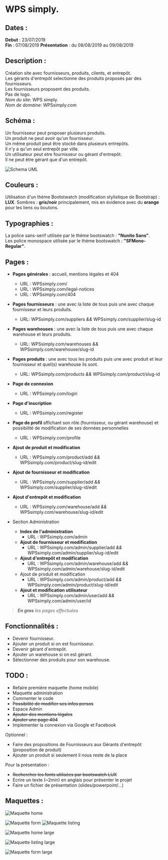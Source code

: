 # WPS simply.

## Dates :
**Debut** : 23/07/2019  
**Fin** : 07/08/2019
**Présentation** : du 08/08/2019 au 09/08/2019

## Description :
Création site avec fournisseurs, produits, clients, et entrepôt.  
Les gérants d'entrepôt selectionne des produits proposés par des fournisseurs.  
Les fournisseurs proposent des produits.  
Pas de logo.  
*Nom du site*: WPS simply.  
*Nom de domaine*: WPSsimply.com

## Schéma :
Un fournisseur peut proposer plusieurs produits.  
Un produit ne peut avoir qu'un fournisseur.  
Un même produit peut être stocké dans plusieurs entrepôts.  
Il n'y a qu'un seul entrepôt par ville.  
Un utilisateur peut etre fournisseur ou gérant d'entrepôt.  
Il ne peut être gérant que d'un entrepôt.  

![Schema UML](/www/public/assets/img/warehouse.png "Schema UML")

## Couleurs :
Utilisation d'un thème Bootstwatch (modification stylistique de Bootstrap) : **LUX**.
Sombres : **gris/noir** principalement, mis en évidence avec du **orange** pour les liens ou boutons.

## Typographies :
La police sans-serif utilisée par le thème bootswatch : **"Nunito Sans"**.  
Les police monospace utilisée par le thème bootswatch : **"SFMono-Regular"**.

## Pages :

* **Pages générales** : accueil, mentions légales et 404
  * URL : WPSsimply.com/
  * URL : WPSsimply.com/legal-notices
  * URL : WPSsimply.com/404

* **Pages fournisseurs** : une avec la liste de tous puis une avec chaque fournisseur et leurs produits.
  * URL:  WPSsimply.com/suppliers *&&*  WPSsimply.com/supplier/slug-id
* **Pages warehouses** : une avec la liste de tous puis une avec chaque warehouse et leurs produits.
  * URL:  WPSsimply.com/warehouses *&&*  WPSsimply.com/warehouse/slug-id
* **Pages produits** : une avec tous les produits puis une avec produit et leur fournisseur et quel(s) warehouse ils sont.
  * URL:  WPSsimply.com/products *&&*  WPSsimply.com/product/slug-id

* **Page de connexion**
  * URL : WPSsimply.com/login
* **Page d'inscription**
  * URL : WPSsimply.com/register
* **Page de profil** affichant son rôle (fournisseur, ou gérant warehouse) et possibilité de modification de ses données personnelles
  * URL : WPSsimply.com/profile

* **Ajout de produit et modification**
  * URL : WPSsimply.com/product/add *&&* WPSsimply.com/product/slug-id/edit
* **Ajout de fournisseur et modification**
  * URL : WPSsimply.com/supplier/add *&&* WPSsimply.com/supplier/slug-id/edit
* **Ajout d'entrepôt et modification**
  * URL : WPSsimply.com/warehouse/add *&&* WPSsimply.com/warehouse/slug-id/edit

* Section Administration
    * **Index de l'administration**
      * URL : WPSsimply.com/admin
    * **Ajout de fournisseur et modification**
      * URL : WPSsimply.com/admin/supplier/add *&&* WPSsimply.com/admin/supplier/slug-id/edit
    * **Ajout d'entrepôt et modification**
      * URL : WPSsimply.com/admin/warehouse/add *&&* WPSsimply.com/admin/warehouse/slug-id/edit
    * Ajout de produit et modification
      * URL : WPSsimply.com/admin/product/add *&&* WPSsimply.com/admin/product/slug-id/edit
    * **Ajout et modification utilisateur**
      * URL : WPSsimply.com/admin/user/add *&&* WPSsimply.com/admin/user/id

> ***En gras** les pages effectuées*

## Fonctionnalités : 
* Devenir fournisseur.
* Ajouter un produit si on est fournisseur.
* Devenir gérant d'entrepôt.
* Ajouter un warehouse si on est gérant.
* Sélectionner des produits pour son warehouse.

## TODO :
* Refaire première maquette (home mobile)
* Maquette administration
* Commenter le code
* ~~Possibilité de modifier ses infos persos~~
* Espace Admin
* ~~Ajouter des mentions légales~~
* ~~Ajouter une page 404~~
* Implementer la connexion via Google et Facebook

Optionnel :
* Faire des propositions de Fournisseurs aux Gérants d'entrepôt (proposition de produit)
* Ajouter un produit si seulement il nous reste de la place

Pour la présentation :
* ~~Rechercher les fonts utilisées par bootswatch LUX~~
* Ecrire un texte (~2min) en anglais pour présenter le projet
* Faire un fichier de présentation (slides/powerpoint/...)

## Maquettes :

![Maquette home](/www/public/assets/img/wps_home.png "Maquette home")

![Maquette form](/www/public/assets/img/maq01.png "Maquette form")
![Maquette listing](/www/public/assets/img/maq02.png "Maquette listing")

![Maquette home large](/www/public/assets/img/maq03.png "Maquette home large")

![Maquette listing large](/www/public/assets/img/maq04.png "Maquette listing large")

![Maquette form large](/www/public/assets/img/maq05.png "Maquette form large")
